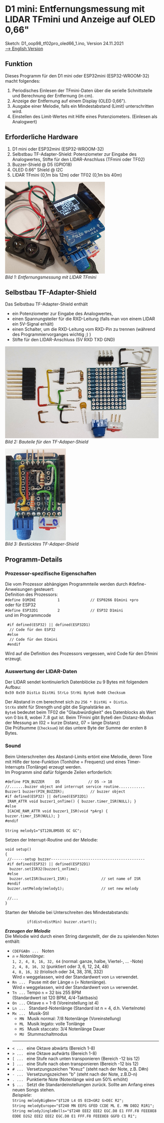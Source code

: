 # D1 mini: Entfernungsmessung mit LIDAR TFmini und Anzeige auf OLED 0,66"
Sketch: D1_oop98_tf02pro_oled66_1.ino, Version 24.11.2021   
[--> English Version](./README.md "English Version")   

## Funktion
Dieses Programm für den D1 mini oder ESP32mini (ESP32-WROOM-32) macht folgendes:   
1. Periodisches Einlesen der TFmini-Daten über die serielle Schnittstelle und Berechnung der Entfernung (in cm).   
2. Anzeige der Entfernung auf einem Display (OLED 0,66").   
3. Ausgabe einer Melodie, falls ein Mindestabstand (Limit) unterschritten wird.   
4. Einstellen des Limit-Wertes mit Hilfe eines Potenziometers. (Einlesen als Analogwert)   

## Erforderliche Hardware
1. D1 mini oder ESP32mini (ESP32-WROOM-32)   
2. Selbstbau TF-Adapter-Shield: Potenziometer zur Eingabe des Analogwertes, Stifte für den LIDAR-Anschluss (TFmini oder TF02)   
3. Buzzer-Shield @ D5 (GPIO18)   
4. OLED 0.66" Shield @ I2C   
5. LIDAR TFmini (0,1m bis 12m) oder TF02 (0,1m bis 40m)   

![Entfernungsmessung mit LIDAR](./images/D1_oop98_TFmini2.png "Entfernungsmessung mit LIDAR")   
_Bild 1: Entfernungsmessung mit LIDAR TFmini_   

## Selbstbau TF-Adapter-Shield
Das Selbstbau TF-Adapter-Shield enthält   
* ein Potenziometer zur Eingabe des Analogwertes,   
* einen Spannungsteiler für die RXD-Leitung (falls man von einem LIDAR ein 5V-Signal erhält)   
* einen Schalter, um die RXD-Leitung vom RXD-Pin zu trennen (während des Programmiervorganges wichtig ;) )
* Stifte für den LIDAR-Anschluss (5V RXD TXD GND)   

![Bauteile fuer den TF-Adaper-Shield](./images/TF02Adapter1.png "Bauteile für den TF-Adaper-Shield")   
_Bild 2: Bauteile für den TF-Adaper-Shield_   

![Bestücktes TF-Adaper-Shield](./images/TF02Adapter2.png "Bestücktes TF-Adaper-Shield")   
_Bild 3: Bestücktes TF-Adaper-Shield_   



## Programm-Details
### Prozessor-spezifische Eigenschaften
Die vom Prozessor abhängigen Programmteile werden durch #define-Anweisungen gesteuert:   
Definition des Prozessors:   
`#define D1MINI          1              // ESP8266 D1mini +pro`   
oder für ESP32  
`#define ESP32D1         2              // ESP32 D1mini`   
und im Programmcode   
```   
 #if defined(ESP32) || defined(ESP32D1)
  // Code für den ESP32
 #else
  // Code für den D1mini
 #endif
```   
Wird auf die Definition des Prozessors vergessen, wird Code für den D1mini erzeugt.   

### Auswertung der LIDAR-Daten
Der LIDAR sendet kontinuierlich Datenblöcke zu 9 Bytes mit folgendem Aufbau:   
`0x59 0x59 DistLo DistHi StrLo StrHi Byte6 0x00 Checksum`   

Der Abstand in cm berechnet sich zu `256 * DistHi + DistLo`.   
`StrXx` steht für Strength und gibt die Signalstärke an.   
`Byte6` bedeutet beim TF02 die "Glaubwürdigkeit" des Datenblocks als Wert von 0 bis 8, wobei 7..8 gut ist. Beim TFmini gibt Byte6 den Distanz-Modus der Messung an (02 = kurze Distanz, 07 = lange Distanz)   
Die Prüfsumme (`Checksum`) ist das untere Byte der Summe der ersten 8 Bytes.   

### Sound
Beim Unterschreiten des Abstand-Limits ertönt eine Melodie, deren Töne mit Hilfe der tone-Funktion (Tonhöhe = Frequenz) und eines Timer-Interrupts (Tonlänge) erzeugt werden.   
Im Programm sind dafür folgende Zeilen erforderlich:   
```   
#define PIN_BUZZER     D5             // D5 -> 18
//.......buzzer object and interrupt service routine............
Buzzer1 buzzer(PIN_BUZZER);            // buzzer object
#if defined(ESP32) || defined(ESP32D1)
 IRAM_ATTR void buzzer1_onTime() { buzzer.timer_ISR(NULL); }
#else
 ICACHE_RAM_ATTR void buzzer1_ISR(void *pArg) { buzzer.timer_ISR(NULL); }
#endif

String melody1="$T120L8MSO5 GC GC";
```   
Setzen der Interrupt-Routine und der Melodie:   
```   
void setup()
{
 //------setup buzzer-------------------------------------------
 #if defined(ESP32) || defined(ESP32D1)
  buzzer.setISR32(buzzer1_onTime);
 #else
  buzzer.setISR(buzzer1_ISR);               // set name of ISR
 #endif
 buzzer.setMelody(melody1);                 // set new melody

 //...
}
```   
Starten der Melodie bei Unterschreiten des Mindestabstands:   
```   
          if(dist<distMin) buzzer.start();
```   
__*Erzeugen der Melodie*__   
Die Melodie wird durch einen String dargestellt, der die zu spielenden Noten enthält:   
* `CDEFGABn ... ` Noten   
* _`n` = Notenlänge_:   
`1, 2, 4, 8, 16, 32, 64` (normal: ganze, halbe, Viertel-, ... -Note)   
`2, 4, 8, 16, 32` (punktiert oder 3, 6, 12, 24, 48)   
`4, 8, 16, 32` (triolisch oder 34, 38, 316, 332)   
Wird _`n`_ weggelassen, wird der Standardwert von `Ln` verwendet.   
* `Rn ... ` Pause mit der Länge `n` (= Notenlänge).   
Wird _`n`_ weggelassen, wird der Standardwert von `Ln` verwendet.   
* `Tn ...` Tempo `n` = 32 bis 255 BPM   
(Standardwert ist 120 BPM, 4/4-Taktbasis)   
* `On ...` Oktave `n` = 1-8 (Voreinstellung ist 4)   
* `Ln ... ` Standard-Notenlänge (Standard ist n = 4, d.h. Viertelnote)   
* `Mx ... ` Musik-Stil   
   * `MN ` Musik normal: 7/8 Notenlänge (Voreinstellung)   
   * `ML ` Musik legato: volle Tonlänge   
   * `MS ` Musik staccato: 3/4 Notenlänge Dauer   
   * `MU ` Stummschaltmodus   
   ---   
* `< ... ` eine Oktave abwärts (Bereich 1-8)   
* `> ... ` eine Oktave aufwärts (Bereich 1-8)   
* `[ ... ` eine Stufe nach unten transponieren (Bereich -12 bis 12)   
* `] ... ` eine Stufe nach oben transponieren (Bereich -12 bis 12)   
* `# ... ` Versetzungszeichen "Kreuz" (steht nach der Note, z.B. D#n)   
* `- ... ` Versetzungszeichen "b" (steht nach der Note, z.B.D-n)   
* `. ... ` Punktierte Note (Notenlänge wird um 50% erhöht)   
* `$ ... ` Setzt die Standardeinstellungen zurück. Sollte am Anfang eines neuen Songs stehen.   
_Beispiele_:   
`String melodyBigBen="$T120 L4 O5 ECD<GR2 G>DEC R2";`   
`String melodyEurope="$T240 MN EEFG GFED CCDE ML E. MN D8D2 R1R1";`   
`String melodyJingleBells="$T240 EEE2 EEE2 EGC.D8 E1 FFF.F8 FEEE8E8 EDDE D2G2 EEE2 EEE2 EGC.D8 E1 FFF.F8 FEEE8E8 GGFD C1 R1";`   


